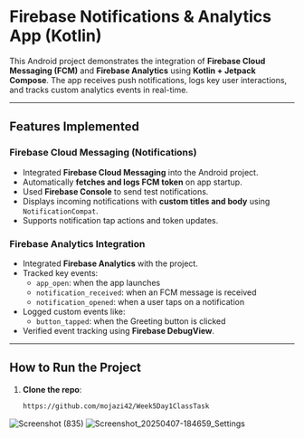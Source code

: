 # Firebase Notifications & Analytics App (Kotlin)

This Android project demonstrates the integration of **Firebase Cloud Messaging (FCM)** and **Firebase Analytics** using **Kotlin + Jetpack Compose**. The app receives push notifications, logs key user interactions, and tracks custom analytics events in real-time.

---

## Features Implemented

### Firebase Cloud Messaging (Notifications) 
- Integrated **Firebase Cloud Messaging** into the Android project.
- Automatically **fetches and logs FCM token** on app startup.
- Used **Firebase Console** to send test notifications.
- Displays incoming notifications with **custom titles and body** using `NotificationCompat`.
- Supports notification tap actions and token updates.

### Firebase Analytics Integration 
- Integrated **Firebase Analytics** with the project.
- Tracked key events:
  - `app_open`: when the app launches
  - `notification_received`: when an FCM message is received
  - `notification_opened`: when a user taps on a notification
- Logged custom events like:
  - `button_tapped`: when the Greeting button is clicked
- Verified event tracking using **Firebase DebugView**.

---

## How to Run the Project

1. **Clone the repo**:
   ```bash
   https://github.com/mojazi42/Week5Day1ClassTask
   ```
   
![Screenshot (835)](https://github.com/user-attachments/assets/a01757ee-bf49-4fc8-a39e-6a9e071bbef6)
![Screenshot_20250407-184659_Settings](https://github.com/user-attachments/assets/73bf5005-5d6d-4f0d-935f-09caa1274b16)
